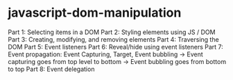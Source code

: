 # javascript-dom-manipulation

Part 1: Selecting items in a DOM
Part 2: Styling elements using JS / DOM
Part 3: Creating, modifying, and removing elements
Part 4: Traversing the DOM
Part 5: Event listeners
Part 6: Reveal/hide using event listeners
Part 7: Event propagation: Event Capturing, Target, Event bubbling
-> Event capturing goes from top level to bottom
-> Event bubbling goes from bottom to top
Part 8: Event delegation
